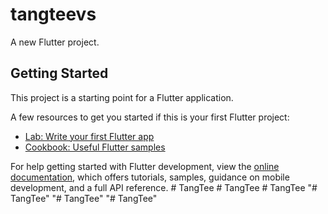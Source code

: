 # tangteevs

A new Flutter project.

## Getting Started

This project is a starting point for a Flutter application.

A few resources to get you started if this is your first Flutter project:

- [Lab: Write your first Flutter app](https://docs.flutter.dev/get-started/codelab)
- [Cookbook: Useful Flutter samples](https://docs.flutter.dev/cookbook)

For help getting started with Flutter development, view the
[online documentation](https://docs.flutter.dev/), which offers tutorials,
samples, guidance on mobile development, and a full API reference.
#   T a n g T e e  
 #   T a n g T e e  
 #   T a n g T e e  
 "# TangTee" 
"# TangTee" 
"# TangTee" 
